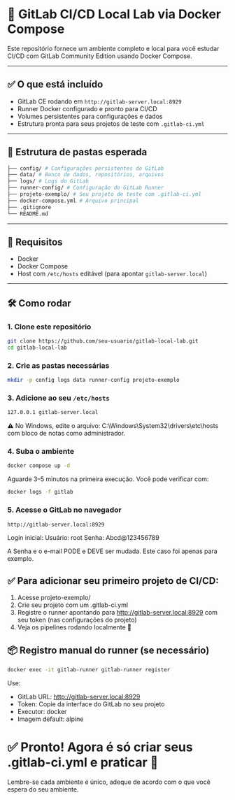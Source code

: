 # 🐳 GitLab CI/CD Local Lab via Docker Compose

Este repositório fornece um ambiente completo e local para você estudar CI/CD com GitLab Community Edition usando Docker Compose.

---

## ✅ O que está incluído

- GitLab CE rodando em `http://gitlab-server.local:8929`
- Runner Docker configurado e pronto para CI/CD
- Volumes persistentes para configurações e dados
- Estrutura pronta para seus projetos de teste com `.gitlab-ci.yml`

---

## 📁 Estrutura de pastas esperada

````bash
├── config/ # Configurações persistentes do GitLab
├── data/ # Banco de dados, repositórios, arquivos
├── logs/ # Logs do GitLab
├── runner-config/ # Configuração do GitLab Runner
├── projeto-exemplo/ # Seu projeto de teste com .gitlab-ci.yml
├── docker-compose.yml # Arquivo principal
├── .gitignore
└── README.md
````

---

## 🚀 Requisitos

- Docker
- Docker Compose
- Host com `/etc/hosts` editável (para apontar `gitlab-server.local`)

---

## 🛠 Como rodar

### 1. Clone este repositório

```bash
git clone https://github.com/seu-usuario/gitlab-local-lab.git
cd gitlab-local-lab
```

### 2. Crie as pastas necessárias

````bash
mkdir -p config logs data runner-config projeto-exemplo
````

### 3. Adicione ao seu `/etc/hosts`

````bash
127.0.0.1 gitlab-server.local
````
⚠️ No Windows, edite o arquivo: C:\Windows\System32\drivers\etc\hosts com bloco de notas como administrador.

### 4. Suba o ambiente

````bash
docker compose up -d
````
Aguarde 3–5 minutos na primeira execução. Você pode verificar com:

````bash
docker logs -f gitlab
````

### 5. Acesse o GitLab no navegador

````bash
http://gitlab-server.local:8929
````
Login inicial:
    Usuário: root
    Senha: Abcd@123456789

A Senha e o e-mail PODE e DEVE ser mudada. Este caso foi apenas para exemplo.

## ✅ Para adicionar seu primeiro projeto de CI/CD:

1. Acesse projeto-exemplo/
2. Crie seu projeto com um .gitlab-ci.yml
3. Registre o runner apontando para http://gitlab-server.local:8929 com seu token (nas configurações do projeto)
4. Veja os pipelines rodando localmente 🧪

## 📦 Registro manual do runner (se necessário)

````bash
docker exec -it gitlab-runner gitlab-runner register
````

Use:
- GitLab URL: http://gitlab-server.local:8929
- Token: Copie da interface do GitLab no seu projeto
- Executor: docker
- Imagem default: alpine

# ✅ Pronto! Agora é só criar seus .gitlab-ci.yml e praticar 🎯

Lembre-se cada ambiente é único, adeque de acordo com o que você espera do seu ambiente.